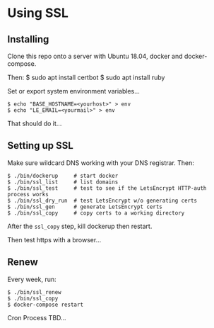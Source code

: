 # Using SSL

## Installing

Clone this repo onto a server with Ubuntu 18.04, docker and docker-compose.

Then:
    $ sudo apt install certbot
    $ sudo apt install ruby

Set or export system environment variables...

    $ echo "BASE_HOSTNAME=<yourhost>" > env
    $ echo "LE_EMAIL=<yourmail>" > env

That should do it...

## Setting up SSL

Make sure wildcard DNS working with your DNS registrar.  Then:

    $ ./bin/dockerup     # start docker
    $ ./bin/ssl_list     # list domains
    $ ./bin/ssl_test     # test to see if the LetsEncrypt HTTP-auth process works
    $ ./bin/ssl_dry_run  # test LetsEncrypt w/o generating certs
    $ ./bin/ssl_gen      # generate LetsEncrypt certs
    $ ./bin/ssl_copy     # copy certs to a working directory

After the `ssl_copy` step, kill dockerup then restart.

Then test https with a browser...

## Renew 

Every week, run:

    $ ./bin/ssl_renew
    $ ./bin/ssl_copy
    $ docker-compose restart

Cron Process TBD...
